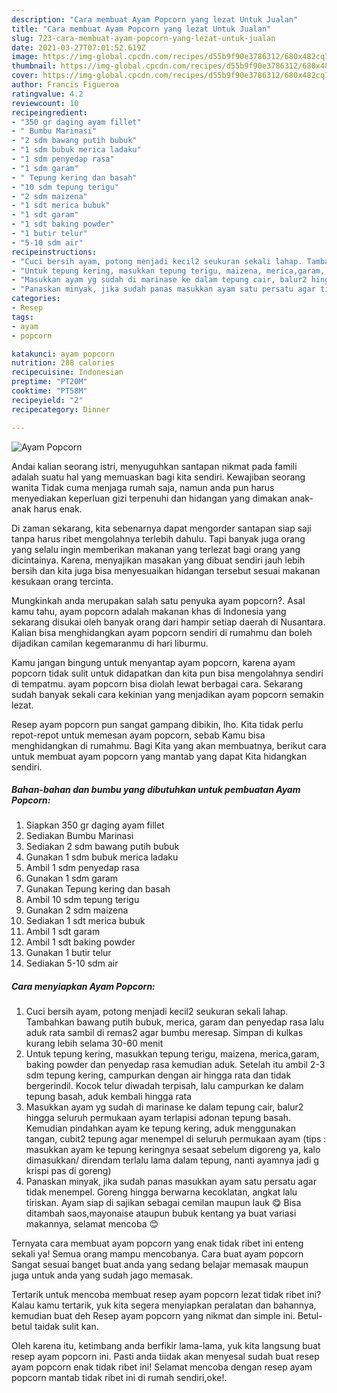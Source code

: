 ```yaml
---
description: "Cara membuat Ayam Popcorn yang lezat Untuk Jualan"
title: "Cara membuat Ayam Popcorn yang lezat Untuk Jualan"
slug: 723-cara-membuat-ayam-popcorn-yang-lezat-untuk-jualan
date: 2021-03-27T07:01:52.619Z
image: https://img-global.cpcdn.com/recipes/d55b9f90e3786312/680x482cq70/ayam-popcorn-foto-resep-utama.jpg
thumbnail: https://img-global.cpcdn.com/recipes/d55b9f90e3786312/680x482cq70/ayam-popcorn-foto-resep-utama.jpg
cover: https://img-global.cpcdn.com/recipes/d55b9f90e3786312/680x482cq70/ayam-popcorn-foto-resep-utama.jpg
author: Francis Figueroa
ratingvalue: 4.2
reviewcount: 10
recipeingredient:
- "350 gr daging ayam fillet"
- " Bumbu Marinasi"
- "2 sdm bawang putih bubuk"
- "1 sdm bubuk merica ladaku"
- "1 sdm penyedap rasa"
- "1 sdm garam"
- " Tepung kering dan basah"
- "10 sdm tepung terigu"
- "2 sdm maizena"
- "1 sdt merica bubuk"
- "1 sdt garam"
- "1 sdt baking powder"
- "1 butir telur"
- "5-10 sdm air"
recipeinstructions:
- "Cuci bersih ayam, potong menjadi kecil2 seukuran sekali lahap. Tambahkan bawang putih bubuk, merica, garam dan penyedap rasa lalu aduk rata sambil di remas2 agar bumbu meresap. Simpan di kulkas kurang lebih selama 30-60 menit"
- "Untuk tepung kering, masukkan tepung terigu, maizena, merica,garam, baking powder dan penyedap rasa kemudian aduk. Setelah itu ambil 2-3 sdm tepung kering, campurkan dengan air hingga rata dan tidak bergerindil. Kocok telur diwadah terpisah, lalu campurkan ke dalam tepung basah, aduk kembali hingga rata"
- "Masukkan ayam yg sudah di marinase ke dalam tepung cair, balur2 hingga seluruh permukaan ayam terlapisi adonan tepung basah. Kemudian pindahkan ayam ke tepung kering, aduk menggunakan tangan, cubit2 tepung agar menempel di seluruh permukaan ayam (tips : masukkan ayam ke tepung keringnya sesaat sebelum digoreng ya, kalo dimasukkan/ direndam terlalu lama dalam tepung, nanti ayamnya jadi g krispi pas di goreng)"
- "Panaskan minyak, jika sudah panas masukkan ayam satu persatu agar tidak menempel. Goreng hingga berwarna kecoklatan, angkat lalu tiriskan. Ayam siap di sajikan sebagai cemilan maupun lauk 😋 Bisa ditambah saos,mayonaise ataupun bubuk kentang ya buat variasi makannya, selamat mencoba 😊"
categories:
- Resep
tags:
- ayam
- popcorn

katakunci: ayam popcorn 
nutrition: 288 calories
recipecuisine: Indonesian
preptime: "PT20M"
cooktime: "PT58M"
recipeyield: "2"
recipecategory: Dinner

---
```



![Ayam Popcorn](https://img-global.cpcdn.com/recipes/d55b9f90e3786312/680x482cq70/ayam-popcorn-foto-resep-utama.jpg)

Andai kalian seorang istri, menyuguhkan santapan nikmat pada famili adalah suatu hal yang memuaskan bagi kita sendiri. Kewajiban seorang  wanita Tidak cuma menjaga rumah saja, namun anda pun harus menyediakan keperluan gizi terpenuhi dan hidangan yang dimakan anak-anak harus enak.

Di zaman  sekarang, kita sebenarnya dapat mengorder santapan siap saji tanpa harus ribet mengolahnya terlebih dahulu. Tapi banyak juga orang yang selalu ingin memberikan makanan yang terlezat bagi orang yang dicintainya. Karena, menyajikan masakan yang dibuat sendiri jauh lebih bersih dan kita juga bisa menyesuaikan hidangan tersebut sesuai makanan kesukaan orang tercinta. 



Mungkinkah anda merupakan salah satu penyuka ayam popcorn?. Asal kamu tahu, ayam popcorn adalah makanan khas di Indonesia yang sekarang disukai oleh banyak orang dari hampir setiap daerah di Nusantara. Kalian bisa menghidangkan ayam popcorn sendiri di rumahmu dan boleh dijadikan camilan kegemaranmu di hari liburmu.

Kamu jangan bingung untuk menyantap ayam popcorn, karena ayam popcorn tidak sulit untuk didapatkan dan kita pun bisa mengolahnya sendiri di tempatmu. ayam popcorn bisa diolah lewat berbagai cara. Sekarang sudah banyak sekali cara kekinian yang menjadikan ayam popcorn semakin lezat.

Resep ayam popcorn pun sangat gampang dibikin, lho. Kita tidak perlu repot-repot untuk memesan ayam popcorn, sebab Kamu bisa menghidangkan di rumahmu. Bagi Kita yang akan membuatnya, berikut cara untuk membuat ayam popcorn yang mantab yang dapat Kita hidangkan sendiri.

<!--inarticleads1-->

##### Bahan-bahan dan bumbu yang dibutuhkan untuk pembuatan Ayam Popcorn:

1. Siapkan 350 gr daging ayam fillet
1. Sediakan  Bumbu Marinasi
1. Sediakan 2 sdm bawang putih bubuk
1. Gunakan 1 sdm bubuk merica ladaku
1. Ambil 1 sdm penyedap rasa
1. Gunakan 1 sdm garam
1. Gunakan  Tepung kering dan basah
1. Ambil 10 sdm tepung terigu
1. Gunakan 2 sdm maizena
1. Sediakan 1 sdt merica bubuk
1. Ambil 1 sdt garam
1. Ambil 1 sdt baking powder
1. Gunakan 1 butir telur
1. Sediakan 5-10 sdm air




<!--inarticleads2-->

##### Cara menyiapkan Ayam Popcorn:

1. Cuci bersih ayam, potong menjadi kecil2 seukuran sekali lahap. Tambahkan bawang putih bubuk, merica, garam dan penyedap rasa lalu aduk rata sambil di remas2 agar bumbu meresap. Simpan di kulkas kurang lebih selama 30-60 menit
1. Untuk tepung kering, masukkan tepung terigu, maizena, merica,garam, baking powder dan penyedap rasa kemudian aduk. Setelah itu ambil 2-3 sdm tepung kering, campurkan dengan air hingga rata dan tidak bergerindil. Kocok telur diwadah terpisah, lalu campurkan ke dalam tepung basah, aduk kembali hingga rata
1. Masukkan ayam yg sudah di marinase ke dalam tepung cair, balur2 hingga seluruh permukaan ayam terlapisi adonan tepung basah. Kemudian pindahkan ayam ke tepung kering, aduk menggunakan tangan, cubit2 tepung agar menempel di seluruh permukaan ayam (tips : masukkan ayam ke tepung keringnya sesaat sebelum digoreng ya, kalo dimasukkan/ direndam terlalu lama dalam tepung, nanti ayamnya jadi g krispi pas di goreng)
1. Panaskan minyak, jika sudah panas masukkan ayam satu persatu agar tidak menempel. Goreng hingga berwarna kecoklatan, angkat lalu tiriskan. Ayam siap di sajikan sebagai cemilan maupun lauk 😋 Bisa ditambah saos,mayonaise ataupun bubuk kentang ya buat variasi makannya, selamat mencoba 😊




Ternyata cara membuat ayam popcorn yang enak tidak ribet ini enteng sekali ya! Semua orang mampu mencobanya. Cara buat ayam popcorn Sangat sesuai banget buat anda yang sedang belajar memasak maupun juga untuk anda yang sudah jago memasak.

Tertarik untuk mencoba membuat resep ayam popcorn lezat tidak ribet ini? Kalau kamu tertarik, yuk kita segera menyiapkan peralatan dan bahannya, kemudian buat deh Resep ayam popcorn yang nikmat dan simple ini. Betul-betul taidak sulit kan. 

Oleh karena itu, ketimbang anda berfikir lama-lama, yuk kita langsung buat resep ayam popcorn ini. Pasti anda tiidak akan menyesal sudah buat resep ayam popcorn enak tidak ribet ini! Selamat mencoba dengan resep ayam popcorn mantab tidak ribet ini di rumah sendiri,oke!.


